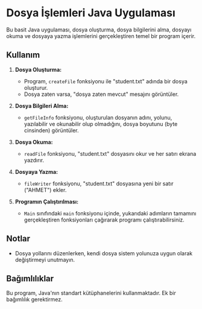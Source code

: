 # Dosya İşlemleri Java Uygulaması

Bu basit Java uygulaması, dosya oluşturma, dosya bilgilerini alma, dosyayı okuma ve dosyaya yazma işlemlerini gerçekleştiren temel bir program içerir.

## Kullanım

1. **Dosya Oluşturma:**
   - Program, `createFile` fonksiyonu ile "student.txt" adında bir dosya oluşturur.
   - Dosya zaten varsa, "dosya zaten mevcut" mesajını görüntüler.

2. **Dosya Bilgileri Alma:**
   - `getFileInfo` fonksiyonu, oluşturulan dosyanın adını, yolunu, yazılabilir ve okunabilir olup olmadığını, dosya boyutunu (byte cinsinden) görüntüler.

3. **Dosya Okuma:**
   - `readFile` fonksiyonu, "student.txt" dosyasını okur ve her satırı ekrana yazdırır.

4. **Dosyaya Yazma:**
   - `fileWriter` fonksiyonu, "student.txt" dosyasına yeni bir satır ("AHMET") ekler.

5. **Programın Çalıştırılması:**
   - `Main` sınıfındaki `main` fonksiyonu içinde, yukarıdaki adımların tamamını gerçekleştiren fonksiyonları çağırarak programı çalıştırabilirsiniz.

## Notlar

- Dosya yollarını düzenlerken, kendi dosya sistem yolunuza uygun olarak değiştirmeyi unutmayın.

## Bağımlılıklar

Bu program, Java'nın standart kütüphanelerini kullanmaktadır. Ek bir bağımlılık gerektirmez.
